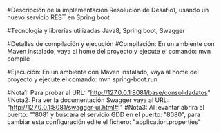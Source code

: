 #Descripción de la implementación
Resolución de Desafio1, usando un nuevo servicio REST en Spring boot

#Tecnología y librerías utilizadas
Java8, Spring boot, Swagger

#Detalles de compilación y ejecución
#Compilación: En un ambiente con Maven instalado, vaya al home del proyecto y ejecute el comando: mvn compile

#Ejecución: En un ambiente con Maven instalado, vaya al home del proyecto y ejecute el comando: mvn spring-boot:run

#Nota1: Para probar al URL: "http://127.0.0.1:8081/base/consolidadatos"
#Nota2: Pra ver la documentación Swagger vaya al URL: "http://127.0.0.1:8081/swagger-ui.html#!"
#Nota3: Al levantar abrira el puerto: ""8081 y buscara el servicio GDD en el puerto: "8080", para cambiar esta configuración edite el
fichero: "application.properties"


